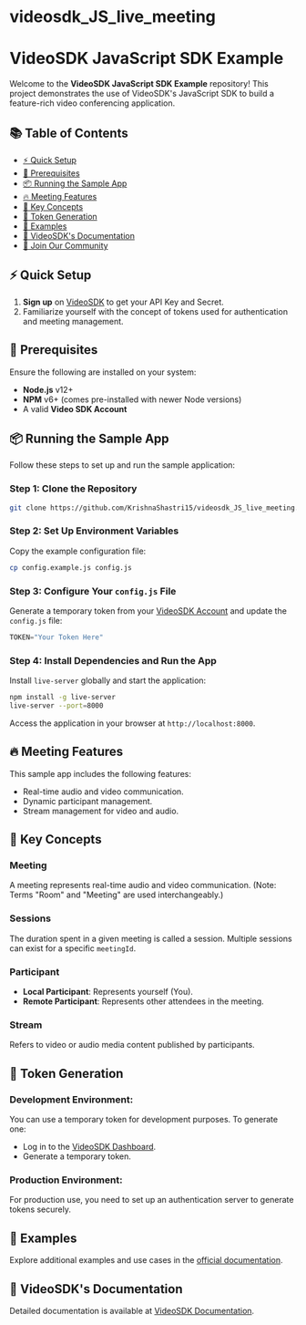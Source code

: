 # videosdk_JS_live_meeting

# VideoSDK JavaScript SDK Example

Welcome to the **VideoSDK JavaScript SDK Example** repository! This project demonstrates the use of VideoSDK's JavaScript SDK to build a feature-rich video conferencing application.

## 📚 Table of Contents

- [⚡ Quick Setup](#-quick-setup)
- [🔧 Prerequisites](#-prerequisites)
- [📦 Running the Sample App](#-running-the-sample-app)
- [🔥 Meeting Features](#-meeting-features)
- [🧠 Key Concepts](#-key-concepts)
- [🔑 Token Generation](#-token-generation)
- [📖 Examples](#-examples)
- [📝 VideoSDK's Documentation](#-videosdks-documentation)
- [💬 Join Our Community](#-join-our-community)

## ⚡ Quick Setup

1. **Sign up** on [VideoSDK](https://videosdk.live/) to get your API Key and Secret.
2. Familiarize yourself with the concept of tokens used for authentication and meeting management.

## 🔧 Prerequisites

Ensure the following are installed on your system:

- **Node.js** v12+
- **NPM** v6+ (comes pre-installed with newer Node versions)
- A valid **Video SDK Account**

## 📦 Running the Sample App

Follow these steps to set up and run the sample application:

### Step 1: Clone the Repository
```bash
git clone https://github.com/KrishnaShastri15/videosdk_JS_live_meeting.git
```

### Step 2: Set Up Environment Variables
Copy the example configuration file:
```bash
cp config.example.js config.js
```

### Step 3: Configure Your `config.js` File
Generate a temporary token from your [VideoSDK Account](https://videosdk.live/dashboard) and update the `config.js` file:
```javascript
TOKEN="Your Token Here"
```

### Step 4: Install Dependencies and Run the App
Install `live-server` globally and start the application:
```bash
npm install -g live-server
live-server --port=8000
```

Access the application in your browser at `http://localhost:8000`.

## 🔥 Meeting Features

This sample app includes the following features:

- Real-time audio and video communication.
- Dynamic participant management.
- Stream management for video and audio.

## 🧠 Key Concepts

### **Meeting**
A meeting represents real-time audio and video communication. (Note: Terms "Room" and "Meeting" are used interchangeably.)

### **Sessions**
The duration spent in a given meeting is called a session. Multiple sessions can exist for a specific `meetingId`.

### **Participant**
- **Local Participant**: Represents yourself (You).
- **Remote Participant**: Represents other attendees in the meeting.

### **Stream**
Refers to video or audio media content published by participants.

## 🔑 Token Generation

### Development Environment:
You can use a temporary token for development purposes. To generate one:
- Log in to the [VideoSDK Dashboard](https://videosdk.live/dashboard).
- Generate a temporary token.

### Production Environment:
For production use, you need to set up an authentication server to generate tokens securely.

## 📖 Examples

Explore additional examples and use cases in the [official documentation](https://docs.videosdk.live/).

## 📝 VideoSDK's Documentation

Detailed documentation is available at [VideoSDK Documentation](https://docs.videosdk.live/).




